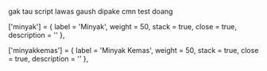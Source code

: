 
gak tau script lawas gaush dipake cmn test doang 

 
 ['minyak'] = {
		label = 'Minyak',
		weight = 50,
		stack = true,
		close = true,
		description = ''
	},

['minyakkemas'] = {
		label = 'Minyak Kemas',
		weight = 50,
		stack = true,
		close = true,
		description = ''
	},

